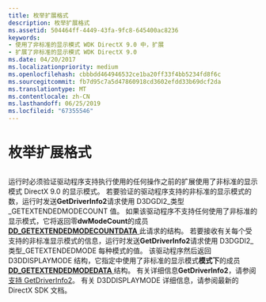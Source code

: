 ```yaml
---
title: 枚举扩展格式
description: 枚举扩展格式
ms.assetid: 504464ff-4449-43fa-9fc8-645400ac8236
keywords:
- 使用了非标准的显示模式 WDK DirectX 9.0 中，扩展
- 扩展了非标准的显示模式 WDK DirectX 9.0
ms.date: 04/20/2017
ms.localizationpriority: medium
ms.openlocfilehash: cbbbdd464946532ce1ba20ff33f4bb5234fd8f6c
ms.sourcegitcommit: fb7d95c7a5d47860918cd3602efdd33b69dcf2da
ms.translationtype: MT
ms.contentlocale: zh-CN
ms.lasthandoff: 06/25/2019
ms.locfileid: "67355546"
---
```

# <a name="enumerating-extended-formats"></a>枚举扩展格式


## <span id="ddk_enumerating_extended_formats_gg"></span><span id="DDK_ENUMERATING_EXTENDED_FORMATS_GG"></span>


运行时必须验证驱动程序支持执行使用的任何操作之前的扩展使用了非标准的显示模式 DirectX 9.0 的显示模式。 若要验证的驱动程序支持的非标准的显示模式的数，运行时发送**GetDriverInfo2**请求使用 D3DGDI2\_类型\_GETEXTENDEDMODECOUNT 值。 如果该驱动程序不支持任何使用了非标准的显示模式，它将返回零**dwModeCount**的成员[ **DD\_GETEXTENDEDMODECOUNTDATA** ](https://docs.microsoft.com/windows-hardware/drivers/ddi/content/d3dhal/ns-d3dhal-_dd_getextendedmodecountdata)此请求的结构。 若要接收有关每个受支持的非标准显示模式的信息，运行时发送**GetDriverInfo2**请求使用 D3DGDI2\_类型\_GETEXTENDEDMODE 每种模式的值。 该驱动程序然后返回 D3DDISPLAYMODE 结构，它指定中使用了非标准的显示模式**模式下**的成员[ **DD\_GETEXTENDEDMODEDATA** ](https://docs.microsoft.com/windows-hardware/drivers/ddi/content/d3dhal/ns-d3dhal-_dd_getextendedmodedata)结构。 有关详细信息**GetDriverInfo2**，请参阅[支持 GetDriverInfo2](supporting-getdriverinfo2.md)。 有关 D3DDISPLAYMODE 详细信息，请参阅最新的 DirectX SDK 文档。

 

 





